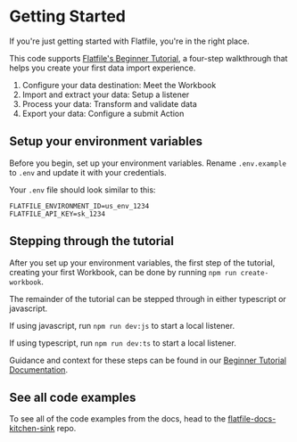 # Getting Started

If you're just getting started with Flatfile, you're in the right place.

This code supports [Flatfile's Beginner Tutorial](https://flatfile.com/docs/quickstart), a four-step walkthrough that helps you create your first data import experience.

1. Configure your data destination: Meet the Workbook
2. Import and extract your data: Setup a listener
3. Process your data: Transform and validate data
4. Export your data: Configure a submit Action

## Setup your environment variables

Before you begin, set up your environment variables. Rename `.env.example` to `.env` and update it with your credentials.

Your `.env` file should look similar to this:

```
FLATFILE_ENVIRONMENT_ID=us_env_1234
FLATFILE_API_KEY=sk_1234
```

## Stepping through the tutorial

After you set up your environment variables, the first step of the tutorial, creating your first Workbook, can be done by running `npm run create-workbook`.

The remainder of the tutorial can be stepped through in either typescript or javascript.

If using javascript, run `npm run dev:js` to start a local listener.

If using typescript, run `npm run dev:ts` to start a local listener.

Guidance and context for these steps can be found in our [Beginner Tutorial Documentation](https://flatfile.com/docs/quickstart).

## See all code examples

To see all of the code examples from the docs, head to the [flatfile-docs-kitchen-sink](https://github.com/FlatFilers/flatfile-docs-kitchen-sink) repo.
